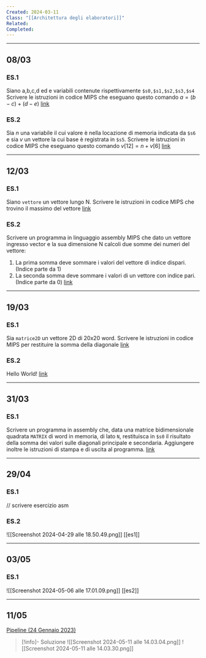 ```yaml
---
Created: 2024-03-11
Class: "[[Architettura degli elaboratori]]"
Related: 
Completed:
---
```

---
## 08/03
### ES.1
Siano a,b,c,d ed e variabili contenute rispettivamente `$s0,$s1,$s2,$s3,$s4`
Scrivere le istruzioni in codice MIPS che eseguano questo comando $a=(b-c)+(d-e)$
[link](file:////Users/fla/Documents/uni/AE/mips1.asm)

### ES.2
Sia $n$ una variabile il cui valore è nella locazione di memoria indicata da `$s6` e sia $v$ un vettore la cui base è registrata in `$s5`. Scrivere le istruzioni in codice MIPS che eseguano questo comando $v[12] = n + v[6]$
[link](file:////Users/fla/Documents/uni/AE/mips2.asm)

---
## 12/03
### ES.1
Siano `vettore` un vettore lungo N. Scrivere le istruzioni in codice MIPS che trovino il massimo del vettore
[link](file:////Users/fla/Documents/uni/AE/mips3.asm)

### ES.2
Scrivere un programma in linguaggio assembly MIPS che dato un vettore ingresso vector e la sua dimensione N calcoli due somme dei numeri del vettore:
1. La prima somma deve sommare i valori del vettore di indice dispari. (Indice parte da 1)
2. La seconda somma deve sommare i valori di un vettore con indice pari. (Indice parte da 0)
[link](file:////Users/fla/Documents/uni/AE/mips4.asm)

---
## 19/03
### ES.1
Sia `matrice2D` un vettore 2D di 20x20 word. Scrivere le istruzioni in codice MIPS per restituire la somma della diagonale
[link](file:////Users/fla/Documents/uni/AE/mips6.asm)

### ES.2
Hello World!
[link](file:////Users/fla/Documents/uni/AE/mips7.asm)

---
## 31/03
### ES.1
Scrivere un programma in assembly che, data una matrice bidimensionale quadrata `MATRIX` di word in memoria, di lato `N`, restituisca in `$s0` il risultato della somma dei valori sulle diagonali principale e secondaria. Aggiungere inoltre le istruzioni di stampa e di uscita al programma.
[link](file:////Users/fla/Documents/uni/AE/mips8.asm)

---
## 29/04
### ES.1
// scrivere esercizio asm

### ES.2
![[Screenshot 2024-04-29 alle 18.50.49.png]]
[[es1]]

---
## 03/05
### ES.1
![[Screenshot 2024-05-06 alle 17.01.09.png]]
[[es2]]

---
## 11/05
[Pipeline (24 Gennaio 2023)](https://github.com/sapienzastudentsnetwork/architettura-degli-elaboratori/discussions/79)
>[!info]- Soluzione
>![[Screenshot 2024-05-11 alle 14.03.04.png]]
>![[Screenshot 2024-05-11 alle 14.03.30.png]]

